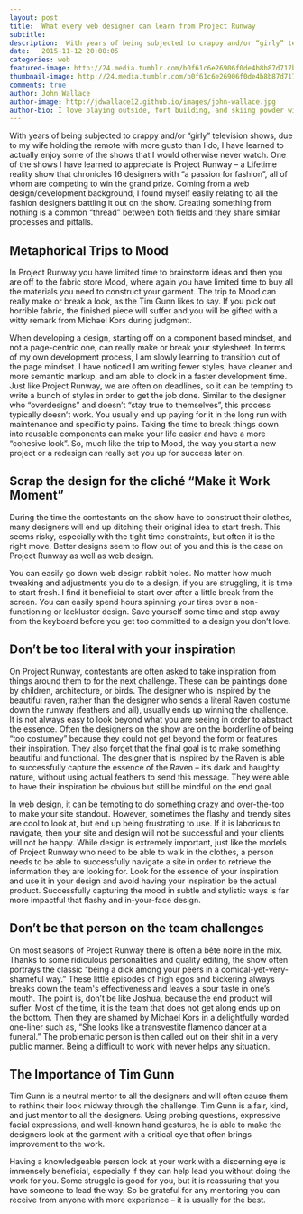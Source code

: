 ```yaml
---
layout: post
title:  What every web designer can learn from Project Runway
subtitle:
description:  With years of being subjected to crappy and/or “girly” television shows, due to my wife holding the remote with more gusto than I do, I have learned to actually enjoy some of the shows that I would otherwise never watch.   One of the shows I have learned to appreciate is Project Runway – a Lifetime reality show that chronicles 16 designers with “a passion for fashion”, all of whom are competing to win the grand prize.
date:   2015-11-12 20:08:05
categories: web
featured-image: http://24.media.tumblr.com/b0f61c6e26906f0de4b8b87d717bcc2a/tumblr_n3es6ippW81smcbm7o1_500.gif
thumbnail-image: http://24.media.tumblr.com/b0f61c6e26906f0de4b8b87d717bcc2a/tumblr_n3es6ippW81smcbm7o1_500.gif
comments: true
author: John Wallace
author-image: http://jdwallace12.github.io/images/john-wallace.jpg
author-bio: I love playing outside, fort building, and skiing powder with my wife and dog.  Currently a front end devloper at AppNeta.
---
```


With years of being subjected to crappy and/or “girly” television shows, due to my wife holding the remote with more gusto than I do, I have learned to actually enjoy some of the shows that I would otherwise never watch.   One of the shows I have learned to appreciate is Project Runway – a Lifetime reality show that chronicles 16 designers with “a passion for fashion”, all of whom are competing to win the grand prize. Coming from a web design/development background, I found myself easily relating to all the fashion designers battling it out on the show.  Creating something from nothing is a common “thread” between both fields and they share similar processes and pitfalls.

<h2>Metaphorical Trips to Mood</h2>

In Project Runway you have limited time to brainstorm ideas and then you are off to the fabric store Mood, where again you have limited time to buy all the materials you need to construct your garment. The trip to Mood can really make or break a look, as the Tim Gunn likes to say.  If you pick out horrible fabric, the finished piece will suffer and you will be gifted with a witty remark from Michael Kors during judgment. 

When developing a design, starting off on a component based mindset, and not a page-centric one, can really make or break your stylesheet. In terms of my own development process, I am slowly learning to transition out of the page mindset.  I have noticed I am writing fewer styles, have cleaner and more semantic markup, and am able to clock in a faster development time.  Just like Project Runway, we are often on deadlines, so it can be tempting to write a bunch of styles in order to get the job done. Similar to the designer who “overdesigns” and doesn’t “stay true to themselves”, this process typically doesn’t work. You usually end up paying for it in the long run with maintenance and specificity pains.  Taking the time to break things down into reusable components can make your life easier and have a more “cohesive look”. So, much like the trip to Mood, the way you start a new project or a redesign can really set you up for success later on.

<h2>Scrap the design for the cliché  “Make it Work Moment”</h2>

During the time the contestants on the show have to construct their clothes, many designers will end up ditching their original idea to start fresh.  This seems risky, especially with the tight time constraints, but often it is the right move.  Better designs seem to flow out of you and this is the case on Project Runway as well as web design.

You can easily go down web design rabbit holes.  No matter how much tweaking and adjustments you do to a design, if you are struggling, it is time to start fresh.  I find it beneficial to start over after a little break from the screen.  You can easily spend hours spinning your tires over a non-functioning or lackluster design.  Save yourself some time and step away from the keyboard before you get too committed to a design you don’t love. 

<h2>Don’t be too literal with your inspiration</h2>

On Project Runway, contestants are often asked to take inspiration from things around them to for the next challenge.  These can be paintings done by children, architecture, or birds.  The designer who is inspired by the beautiful raven, rather than the designer who sends a literal Raven costume down the runway (feathers and all), usually ends up winning the challenge.  It is not always easy to look beyond what you are seeing in order to abstract the essence.  Often the designers on the show are on the borderline of being “too costumey” because they could not get beyond the form or features their inspiration.  They also forget that the final goal is to make something beautiful and functional.  The designer that is inspired by the Raven is able to successfully capture the essence of the Raven – it’s dark and haughty nature, without using actual feathers to send this message. They were able to have their inspiration be obvious but still be mindful on the end goal.

In web design, it can be tempting to do something crazy and over-the-top to make your site standout. However, sometimes the flashy and trendy sites are cool to look at, but end up being frustrating to use. If it is laborious to navigate, then your site and design will not be successful and your clients will not be happy. While design is extremely important, just like the models of Project Runway who need to be able to walk in the clothes, a person needs to be able to successfully navigate a site in order to retrieve the information they are looking for. Look for the essence of your inspiration and use it in your design and avoid having your inspiration be the actual product.  Successfully capturing the mood in subtle and stylistic ways is far more impactful that flashy and in-your-face design.

<h2>Don’t be that person on the team challenges</h2>

On most seasons of Project Runway there is often a bête noire in the mix. Thanks to some ridiculous personalities and quality editing, the show often portrays the classic “being a dick among your peers in a comical-yet-very-shameful way.”  These little episodes of high egos and bickering always breaks down the team's effectiveness and leaves a sour taste in one’s mouth.  The point is, don’t be like Joshua, because the end product will suffer.  Most of the time, it is the team that does not get along ends up on the bottom.  Then they are shamed by Michael Kors in a delightfully worded one-liner such as, “She looks like a transvestite flamenco dancer at a funeral.”  The problematic person is then called out on their shit in a very public manner.  Being a difficult to work with never helps any situation. 

<h2>The Importance of Tim Gunn</h2>

Tim Gunn is a neutral mentor to all the designers and will often cause them to rethink their look midway through the challenge. Tim Gunn is a fair, kind, and just mentor to all the designers. Using probing questions, expressive facial expressions, and well-known hand gestures, he is able to make the designers look at the garment with a critical eye that often brings improvement to the work. 

Having a knowledgeable person look at your work with a discerning eye is immensely beneficial, especially if they can help lead you without doing the work for you. Some struggle is good for you, but it is reassuring that you have someone to lead the way. So be grateful for any mentoring you can receive from anyone with more experience – it is usually for the best.
